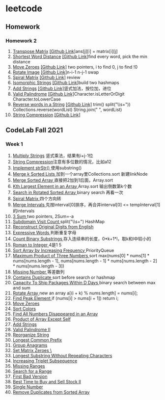 # leetcode
## Homework
### Homework 2
<ol>
<li><a href="https://leetcode.com/problems/transpose-matrix/" >Transpose Matrix</a> <a href="https://github.com/terencewongcs/Leetcode-Record/blob/main/867.transpose-matrix.java" >[Github Link]</a>ans[j][i] = matrix[i][j]</li>
<li> <a href="https://leetcode.com/problems/shortest-word-distance/" >Shortest Word Distance</a> <a href="https://github.com/terencewongcs/Leetcode-Record/blob/main/243.%20Shortest%20Word%20Distance.java" >[Github Link]</a>find every word, pick the min distance</li>
<li> <a href="https://leetcode.com/problems/move-zeroes/" >Move Zeroes</a> <a href="https://github.com/terencewongcs/Leetcode-Record/blob/main/283.move-zeroes.java" >[Github Link]</a> two pointers, i to find 0, j to find !0</li>
<li> <a href="https://leetcode.com/problems/rotate-image/solution/" >Rotate Image</a> <a href="https://github.com/terencewongcs/Leetcode-Record/blob/main/48.rotate-image.java">[Github Link]</a>n-i-1 n-j-1 swap</li>
<li> <a href="https://leetcode.com/problems/spiral-matrix/" >Spiral Matrix</a> <a href="https://github.com/terencewongcs/Leetcode-Record/blob/main/54.spiral-matrix.java">[Github Link]</a> review</li>
<li><a href="https://leetcode.com/problems/isomorphic-strings/" >Isomorphic Strings</a> <a href="https://github.com/terencewongcs/Leetcode-Record/blob/main/205.isomorphic-strings.java">[Github Link]</a>build two hashmaps</li>
<li> <a href="https://leetcode.com/problems/add-strings/submissions/" >Add Strings</a> <a href="https://github.com/terencewongcs/Leetcode-Record/blob/main/415.add-strings.java">[Github Link]</a>竖式加法，按位加，进位</li>
<li> <a href="https://leetcode.com/problems/valid-palindrome/" >Valid Palindrome</a> <a href="https://github.com/terencewongcs/Leetcode-Record/blob/main/125.valid-palindrome.java">[Github Link]</a>Character.isLetterOrDigit Character.toLowerCase</li>
<li> <a href="https://leetcode.com/problems/reverse-words-in-a-string/" >Reverse words in a String</a> <a href="https://github.com/terencewongcs/Leetcode-Record/blob/main/151.reverse-words-in-a-string.java">[Github Link]</a> trim() split("\\s+")) Collections.reverse(wordList) String.join(" ", wordList)</li>
<li> <a href="https://leetcode.com/problems/string-compression/" >String Compression</a> <a href="https://github.com/terencewongcs/Leetcode-Record/blob/main/443.string-compression.java">[Github Link]</a> </li>
 </ol>

## CodeLab Fall 2021

### Week 1

<ol>
<li> <a href="https://leetcode.com/problems/multiply-strings/" >Multiply Strings</a> 竖式乘法，结果有i+j-1位</li>
<li> <a href="https://leetcode.com/problems/string-compression/"> String Compression</a>注意有多位数的情况，比如a12</li>
<li><a href="https://leetcode.com/problems/implement-strstr/" title="">Implement strStr()	</a>使用substring()</li>
<li><a href="https://leetcode.com/problems/merge-k-sorted-lists/" title="">Merge k Sorted Lists	</a>加到一个array里Collections.sort 新建linkNode</li>
<li><a href="https://leetcode.com/problems/merge-sorted-array/" title="">Merge Sorted Array	</a>直接把2加到1后面，Array.sort</li>
<li><a href="https://leetcode.com/problems/kth-largest-element-in-an-array/" title="">Kth Largest Element in an Array	</a>Array.sort 输出倒数第k个数</li>
<li><a href="https://leetcode.com/problems/search-in-rotated-sorted-array/" title="">Search in Rotated Sorted Array	</a>binary search 再看一次</li>
<li><a href="https://leetcode.com/problems/spiral-matrix/" title="">Spiral Matrix	</a>四个方向转</li>
<li><a href="https://leetcode.com/problems/merge-intervals/" title="">Merge Intervals	</a>先按interval[0]排序，再合并interval[0] <= tempInterval[1]的intervals</li>
<li><a href="https://leetcode.com/problems/3sum/">3 Sum  </a>two pointers, 2Sum=-a</li>
<li><a href="https://leetcode.com/problems/subdomain-visit-count/" title="">Subdomain Visit Count	</a>split("\\s+") HashMap</li>
<li><a href="https://leetcode.com/problems/reconstruct-original-digits-from-english/" title="">Reconstruct Original Digits from English	 </a></li>
<li><a href="https://leetcode.com/problems/expressive-words/" title="">Expressive Words	</a>判断重复字母</li>
<li><a href="https://leetcode.com/problems/count-binary-substrings/" title="">Count Binary Substrings	</a>存入连续串的长度，0*k+1*l，取k和l中较小的</li>
<li><a href="https://leetcode.com/problems/roman-to-integer/" title="">Roman to Integer	</a>4是1 5</li>
<li><a href="https://leetcode.com/problems/sort-array-by-increasing-frequency/ " title="">Sort Array by Increasing Frequency	</a> PriorityQueue</li>
<li><a href="https://leetcode.com/problems/maximum-product-of-three-numbers/" title="">Maximum Product of Three Numbers </a>sort max(nums[0] * nums[1] * nums[nums.length - 1], nums[nums.length - 1] * nums[nums.length - 2] * nums[nums.length - 3])</li>
<li><a href="https://leetcode.com/problems/missing-number/" title="">Missing Number	</a>等差数列</li>
<li><a href="https://leetcode.com/problems/contains-duplicate/" title="">Contains Duplicate	</a>sort before search or hashmap</li>
<li><a href="https://leetcode.com/problems/capacity-to-ship-packages-within-d-days/" title="">Capacity To Ship Packages Within D Days	</a>binary search between max and sum</li>
<li><a href="https://leetcode.com/problems/rotate-array/" title="">Rotate Array	</a>new an array a[(i + k) % nums.length] = nums[i];</li>
<li><a href="https://leetcode.com/problems/find-peak-element/" title="">Find Peak Element	</a>if (nums[i] > nums[i + 1]) return i;</li>
<li><a href="https://leetcode.com/problems/move-zeroes/" title="">Move Zeroes	</a></li>
<li><a href="https://leetcode.com/problems/sort-colors/" title="">Sort Colors	</a></li>
<li><a href="https://leetcode.com/problems/find-all-numbers-disappeared-in-an-array/" title="">Find All Numbers Disappeared in an Array 	</a></li>
<li><a href="https://leetcode.com/problems/product-of-array-except-self/" title="">Product of Array Except Self	</a></li>
<li><a href="https://leetcode.com/problems/add-strings/" title="">Add Strings	</a></li>
<li><a href="https://leetcode.com/problems/valid-palindrome-ii/" title="">Valid Palindrome II	</a></li>
<li><a href="https://leetcode.com/problems/reorganize-string/" title="">Reorganize String	</a></li>
<li><a href="https://leetcode.com/problems/longest-common-prefix/" title="">Longest Common Prefix	</a></li>
<li><a href="https://leetcode.com/problems/group-anagrams/" title="">Group Anagrams	</a></li>
<li><a href="https://leetcode.com/problems/set-matrix-zeroes/" title="">Set Matrix Zeroes	 \</a></li>
<li><a href="https://leetcode.com/problems/longest-substring-without-repeating-characters/" title="">Longest Substring Without Repeating Characters	</a></li>
<li><a href="https://leetcode.com/problems/increasing-triplet-subsequence/ " title="">Increasing Triplet Subsequence	</a></li>
<li><a href="https://leetcode.com/problems/summary-ranges/" title="">Missing Ranges	 </a></li>
<li><a href="https://leetcode.com/problems/find-first-and-last-position-of-element-in-sorted-array/ " title="">Search for a Range	</a></li>
<li><a href="https://leetcode.com/problems/first-bad-version/" title="">First Bad Version	</a></li>
<li><a href="https://leetcode.com/problems/best-time-to-buy-and-sell-stock-ii/" title="">Best Time to Buy and Sell Stock II	 </a></li>
<li><a href="https://leetcode.com/problems/single-number/" title="">Single Number	 </a></li>
<li><a href="https://leetcode.com/problems/remove-duplicates-from-sorted-array/ " title="">Remove Duplicates from Sorted Array	</a></li>

</ol>
